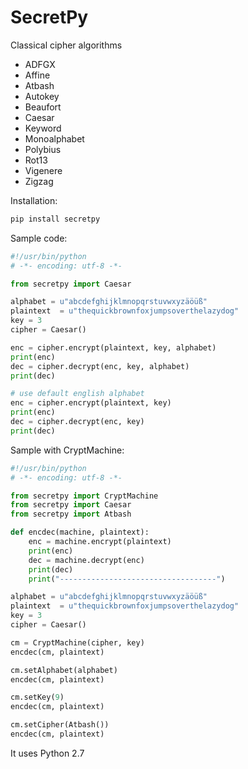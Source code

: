 # SecretPy

Classical cipher algorithms

- ADFGX
- Affine
- Atbash
- Autokey
- Beaufort 
- Caesar
- Keyword
- Monoalphabet
- Polybius
- Rot13
- Vigenere
- Zigzag

Installation:
```bash
pip install secretpy
```

Sample code:

```python
#!/usr/bin/python
# -*- encoding: utf-8 -*-

from secretpy import Caesar

alphabet = u"abcdefghijklmnopqrstuvwxyzäöüß"
plaintext  = u"thequickbrownfoxjumpsoverthelazydog"
key = 3
cipher = Caesar()

enc = cipher.encrypt(plaintext, key, alphabet)
print(enc)
dec = cipher.decrypt(enc, key, alphabet)
print(dec)

# use default english alphabet
enc = cipher.encrypt(plaintext, key)
print(enc)
dec = cipher.decrypt(enc, key)
print(dec)
```

Sample with CryptMachine:

```python
#!/usr/bin/python
# -*- encoding: utf-8 -*-

from secretpy import CryptMachine 
from secretpy import Caesar
from secretpy import Atbash 

def encdec(machine, plaintext):
	enc = machine.encrypt(plaintext)
	print(enc)
	dec = machine.decrypt(enc)
	print(dec)
	print("-----------------------------------")

alphabet = u"abcdefghijklmnopqrstuvwxyzäöüß"
plaintext  = u"thequickbrownfoxjumpsoverthelazydog"
key = 3
cipher = Caesar()

cm = CryptMachine(cipher, key)
encdec(cm, plaintext)

cm.setAlphabet(alphabet)
encdec(cm, plaintext)

cm.setKey(9)
encdec(cm, plaintext)

cm.setCipher(Atbash())
encdec(cm, plaintext)
```

It uses Python 2.7
